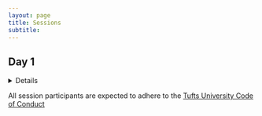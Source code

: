 ```yaml
---
layout: page
title: Sessions 
subtitle: 
---
```


## Day 1

<details>
  <br>
  <details>
    <summary><h3 style="display:inline-block">Session 1: Challenges, Opportunities, and Myths in Data Science</h3></summary>
    <br>
    DETAILS 1
  </details>  
  
  <details>
  <summary><h3 style="display:inline-block">Session 2: Nutrition Data Sharing: Perspectives in Government, NGOs, and Academia</h3></summary>
  <br>
  DETAILS 2
  
  </details>
  
  <details>
  <summary><h3 style="display:inline-block">Session 3: Standardization of Anthropometric Measurements</h3></summary>
  <br>
  DETAILS 3
  </details>
  
  <details>
  <summary><h3 style="display:inline-block">Session 4: Big Data Challenges in Biochemical and Molecular Nutrition</h3></summary>
  <br>
  DETAILS 4
  </details>
  
</details>

All session participants are expected to adhere to the [Tufts University Code of Conduct](https://students.tufts.edu/student-affairs/student-life-policies/code-conduct)
